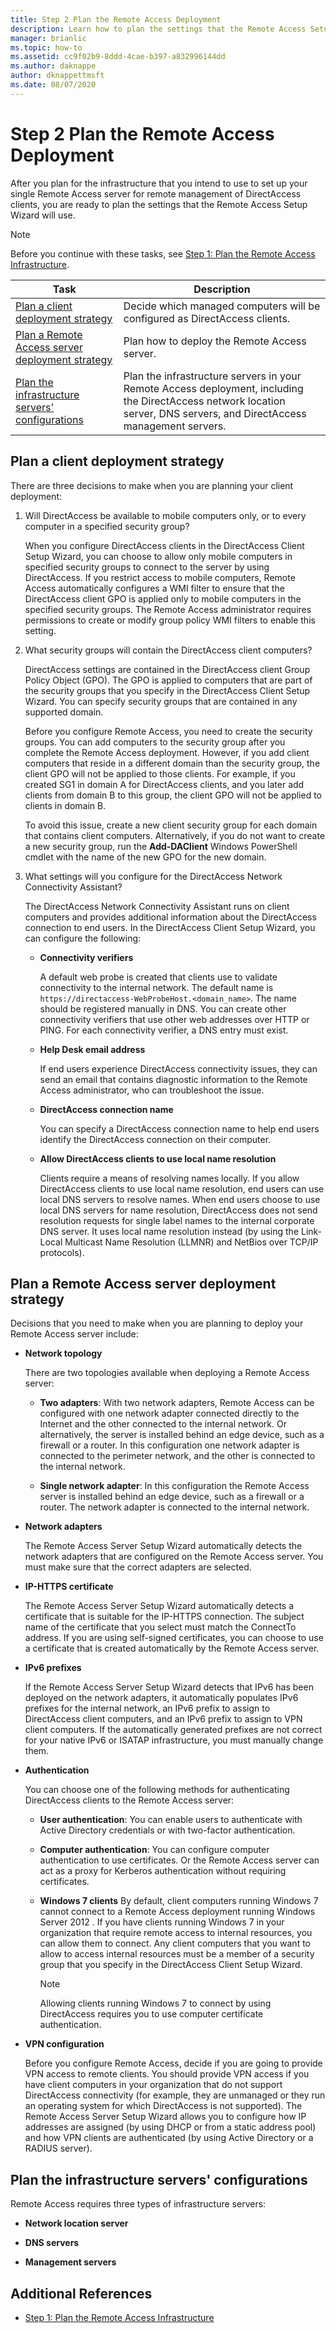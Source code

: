 ```yaml
---
title: Step 2 Plan the Remote Access Deployment
description: Learn how to plan the settings that the Remote Access Setup Wizard will use.
manager: brianlic
ms.topic: how-to
ms.assetid: cc9f02b9-8ddd-4cae-b397-a832996144dd
ms.author: daknappe
author: dknappettmsft
ms.date: 08/07/2020
---
```

# Step 2 Plan the Remote Access Deployment

After you plan for the infrastructure that you intend to use to set up your single Remote Access server for remote management of DirectAccess clients, you are ready to plan the settings that the Remote Access Setup Wizard will use.

> [!NOTE]
> Before you continue with these tasks, see [Step 1: Plan the Remote Access Infrastructure](Step-1-Plan-the-Remote-Access-Infrastructure.md).

|Task|Description|
|----|--------|
|[Plan a client deployment strategy](#plan-a-client-deployment-strategy)|Decide which managed computers will be configured as DirectAccess clients.|
|[Plan a Remote Access server deployment strategy](#plan-a-remote-access-server-deployment-strategy)|Plan how to deploy the Remote Access server.|
|[Plan the infrastructure servers' configurations](#plan-the-infrastructure-servers-configurations)|Plan the infrastructure servers in your Remote Access deployment, including the DirectAccess network location server, DNS servers, and DirectAccess management servers.|

## Plan a client deployment strategy
There are three decisions to make when you are planning your client deployment:

1.  Will DirectAccess be available to mobile computers only, or to every computer in a specified security group?

    When you configure DirectAccess clients in the DirectAccess Client Setup Wizard, you can choose to allow only mobile computers in specified security groups to connect to the server by using DirectAccess. If you restrict access to mobile computers, Remote Access automatically configures a WMI filter to ensure that the DirectAccess client GPO is applied only to mobile computers in the specified security groups. The Remote Access administrator requires permissions to create or modify group policy WMI filters to enable this setting.

2.  What security groups will contain the DirectAccess client computers?

    DirectAccess settings are contained in the DirectAccess client Group Policy Object (GPO). The GPO is applied to computers that are part of the security groups that you specify in the DirectAccess Client Setup Wizard. You can specify security groups that are contained in any supported domain.

    Before you configure Remote Access, you need to create the security groups. You can add computers to the security group after you complete the Remote Access deployment. However, if you add client computers that reside in a different domain than the security group, the client GPO will not be applied to those clients. For example, if you created SG1 in domain A for DirectAccess clients, and you later add clients from domain B to this group, the client GPO will not be applied to clients in domain B.

    To avoid this issue, create a new client security group for each domain that contains client computers. Alternatively, if you do not want to create a new security group, run the **Add-DAClient** Windows PowerShell cmdlet with the name of the new GPO for the new domain.

3.  What settings will you configure for the DirectAccess Network Connectivity Assistant?

    The DirectAccess Network Connectivity Assistant runs on client computers and provides additional information about the DirectAccess connection to end users. In the DirectAccess Client Setup Wizard, you can configure the following:

    -   **Connectivity verifiers**

        A default web probe is created that clients use to validate connectivity to the internal network. The default name is `https://directaccess-WebProbeHost.<domain_name>`. The name should be registered manually in DNS. You can create other connectivity verifiers that use other web addresses over HTTP or PING. For each connectivity verifier, a DNS entry must exist.

    -   **Help Desk email address**

        If end users experience DirectAccess connectivity issues, they can send an email that contains diagnostic information to the Remote Access administrator, who can troubleshoot the issue.

    -   **DirectAccess connection name**

        You can specify a DirectAccess connection name to help end users identify the DirectAccess connection on their computer.

    -   **Allow DirectAccess clients to use local name resolution**

        Clients require a means of resolving names locally. If you allow DirectAccess clients to use local name resolution, end users can use local DNS servers to resolve names. When end users choose to use local DNS servers for name resolution, DirectAccess does not send resolution requests for single label names to the internal corporate DNS server. It uses local name resolution instead (by using the Link-Local Multicast Name Resolution (LLMNR) and NetBios over TCP/IP protocols).

## Plan a Remote Access server deployment strategy
Decisions that you need to make when you are planning to deploy your Remote Access server include:

-   **Network topology**

    There are two topologies available when deploying a Remote Access server:

    -   **Two adapters**: With two network adapters, Remote Access can be configured with one network adapter connected directly to the Internet and the other connected to the internal network. Or alternatively, the server is installed behind an edge device, such as a firewall or a router. In this configuration one network adapter is connected to the perimeter network, and the other is connected to the internal network.

    -   **Single network adapter**: In this configuration the Remote Access server is installed behind an edge device, such as a firewall or a router. The network adapter is connected to the internal network.

-   **Network adapters**

    The Remote Access Server Setup Wizard automatically detects the network adapters that are configured on the Remote Access server. You must make sure that the correct adapters are selected.

-   **IP-HTTPS certificate**

    The Remote Access Server Setup Wizard automatically detects a certificate that is suitable for the IP-HTTPS connection. The subject name of the certificate that you select must match the ConnectTo address. If you are using self-signed certificates, you can choose to use a certificate that is created automatically by the Remote Access server.

-   **IPv6 prefixes**

    If the Remote Access Server Setup Wizard detects that IPv6 has been deployed on the network adapters, it automatically populates IPv6 prefixes for the internal network, an IPv6 prefix to assign to DirectAccess client computers, and an IPv6 prefix to assign to VPN client computers. If the automatically generated prefixes are not correct for your native IPv6 or ISATAP infrastructure, you must manually change them.

-   **Authentication**

    You can choose one of the following methods for authenticating DirectAccess clients to the Remote Access server:

    -   **User authentication**: You can enable users to authenticate with Active Directory credentials or with two-factor authentication.

    -   **Computer authentication**: You can configure computer authentication to use certificates. Or the Remote Access server can act as a proxy for Kerberos authentication without requiring certificates.

    -   **Windows 7 clients** By default, client computers running  Windows 7  cannot connect to a Remote Access deployment running  Windows Server 2012 . If you have clients running  Windows 7  in your organization that require remote access to internal resources, you can allow them to connect. Any client computers that you want to allow to access internal resources must be a member of a security group that you specify in the DirectAccess Client Setup Wizard.

        > [!NOTE]
        > Allowing clients running  Windows 7  to connect by using DirectAccess requires you to use computer certificate authentication.

-   **VPN configuration**

    Before you configure Remote Access, decide if you are going to provide VPN access to remote clients. You should provide VPN access if you have client computers in your organization that do not support DirectAccess connectivity (for example, they are unmanaged or they run an operating system for which DirectAccess is not supported). The Remote Access Server Setup Wizard allows you to configure how IP addresses are assigned (by using DHCP or from a static address pool) and how VPN clients are authenticated (by using Active Directory or a RADIUS server).

## Plan the infrastructure servers' configurations
Remote Access requires three types of infrastructure servers:

-   **Network location server**

-   **DNS servers**

-   **Management servers**

## Additional References

-   [Step 1: Plan the Remote Access Infrastructure](Step-1-Plan-the-Remote-Access-Infrastructure.md)



